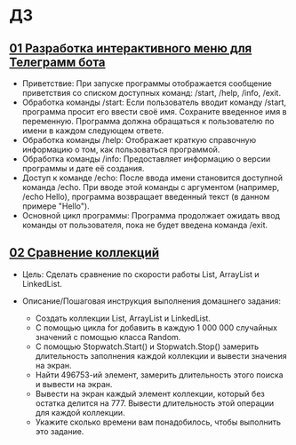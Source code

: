 # ДЗ
## [01 Разработка интерактивного меню для Телеграмм бота ](https://github.com/IlyaGall/C-/blob/main/%D0%94%D0%97/01%20homeWork/homeWork01Operatots/Program.cs)
* Приветствие: При запуске программы отображается сообщение приветствия со списком доступных команд: /start, /help, /info, /exit.
* Обработка команды /start: Если пользователь вводит команду /start, программа просит его ввести своё имя. Сохраните введенное имя в переменную. Программа должна обращаться к пользователю по имени в каждом следующем ответе.
* Обработка команды /help: Отображает краткую справочную информацию о том, как пользоваться программой.
* Обработка команды /info: Предоставляет информацию о версии программы и дате её создания.
* Доступ к команде /echo: После ввода имени становится доступной команда /echo. При вводе этой команды с аргументом (например, /echo Hello), программа возвращает введенный текст (в данном примере "Hello").
* Основной цикл программы: Программа продолжает ожидать ввод команды от пользователя, пока не будет введена команда /exit.

## [02 Сравнение коллекций](https://github.com/IlyaGall/C-/tree/main/%D0%94%D0%97/02%20honeWork)


* Цель:
Сделать сравнение по скорости работы List, ArrayList и LinkedList.


* Описание/Пошаговая инструкция выполнения домашнего задания:
    * Создать коллекции List, ArrayList и LinkedList.
    * С помощью цикла for добавить в каждую 1 000 000 случайных значений с помощью класса Random.
    * С помощью Stopwatch.Start() и Stopwatch.Stop() замерить длительность заполнения каждой коллекции и вывести значения на экран.
    * Найти 496753-ий элемент, замерить длительность этого поиска и вывести на экран.
    * Вывести на экран каждый элемент коллекции, который без остатка делится на 777. Вывести длительность этой операции для каждой коллекции.
    * Укажите сколько времени вам понадобилось, чтобы выполнить это задание.